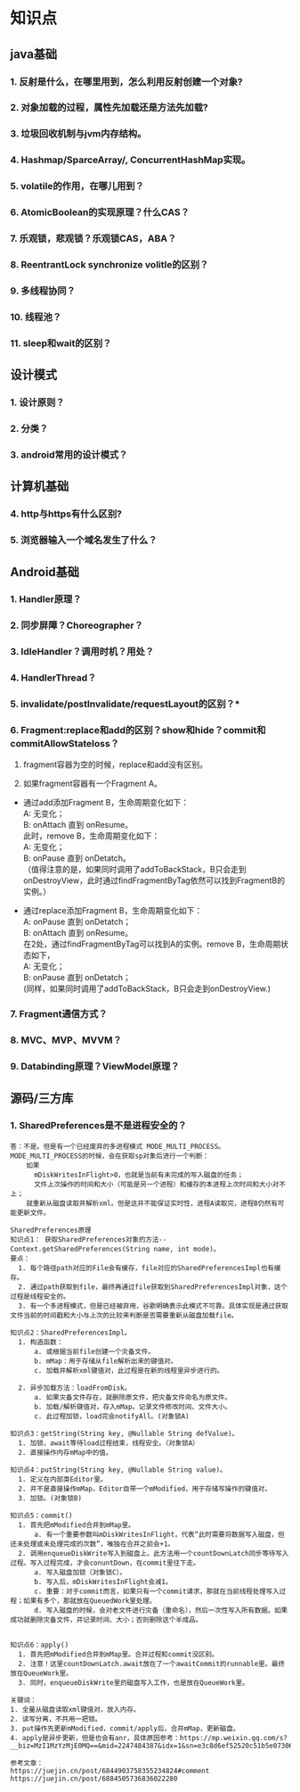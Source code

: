 # 知识点
## java基础
### 1. 反射是什么，在哪里用到，怎么利用反射创建一个对象?
### 2. 对象加载的过程，属性先加载还是方法先加载?
### 3. 垃圾回收机制与jvm内存结构。
### 4. Hashmap/SparceArray/, ConcurrentHashMap实现。
### 5. volatile的作用，在哪儿用到？
### 6. AtomicBoolean的实现原理？什么CAS？
### 7. 乐观锁，悲观锁？乐观锁CAS，ABA？
### 8. ReentrantLock synchronize volitle的区别？
### 9. 多线程协同？
### 10. 线程池？
### 11. sleep和wait的区别？

## 设计模式
### 1. 设计原则？
### 2. 分类？
### 3. android常用的设计模式？

## 计算机基础
### 4. http与https有什么区别?
### 5. 浏览器输入一个域名发生了什么？

## Android基础
### 1. Handler原理？
### 2. 同步屏障？Choreographer？
### 3. IdleHandler？调用时机？用处？
### 4. HandlerThread？
### 5. invalidate/postInvalidate/requestLayout的区别？*
### 6. Fragment:replace和add的区别？show和hide？commit和commitAllowStateloss？
1. fragment容器为空的时候，replace和add没有区别。
        
2. 如果fragment容器有一个Fragment A。  
- 通过add添加Fragment B，生命周期变化如下：  
A: 无变化；  
B: onAttach 直到 onResume。  
此时，remove B，生命周期变化如下：  
A: 无变化；  
B: onPause 直到 onDetatch。  
（值得注意的是，如果同时调用了addToBackStack，B只会走到onDestroyView，此时通过findFragmentByTag依然可以找到FragmentB的实例。）   

- 通过replace添加Fragment B，生命周期变化如下：  
A: onPause 直到 onDetatch；  
B: onAttach 直到 onResume。  
在2处，通过findFragmentByTag可以找到A的实例。remove B，生命周期状态如下，  
A: 无变化；  
B: onPause 直到 onDetatch；  
(同样，如果同时调用了addToBackStack，B只会走到onDestroyView.)  
        
       
### 7. Fragment通信方式？
### 8. MVC、MVP、MVVM？
### 9. Databinding原理？ViewModel原理？

## 源码/三方库
### 1. SharedPreferences是不是进程安全的？
    答：不是。但是有一个已经废弃的多进程模式 MODE_MULTI_PROCESS。 MODE_MULTI_PROCESS的时候，会在获取sp对象后进行一个判断：
        如果 
          mDiskWritesInFlight>0，也就是当前有未完成的写入磁盘的任务；
          文件上次操作的时间和大小（可能是另一个进程）和缓存的本进程上次时间和大小对不上；
        就重新从磁盘读取并解析xml。但是这并不能保证实时性，进程A读取完，进程B仍然有可能更新文件。
    
    SharedPreferences原理
    知识点1： 获取SharedPreferences对象的方法--Context.getSharedPreferences(String name, int mode)。
    要点：
      1. 每个路径path对应的File会有缓存，file对应的SharedPreferencesImpl也有缓存。
      2. 通过path获取到file，最终再通过file获取到SharedPreferencesImpl对象，这个过程是线程安全的。
      3. 有一个多进程模式，但是已经被弃用，谷歌明确表示此模式不可靠。具体实现是通过获取文件当前的时间戳和大小与上次的比较来判断是否需要重新从磁盘加载file。

    知识点2：SharedPreferencesImpl。
      1. 构造函数：
          a. 或根据当前file创建一个灾备文件。
          b. mMap：用于存储从file解析出来的键值对。
          c. 加载并解析xml键值对，此过程是在新的线程里异步进行的。

      2. 异步加载方法：loadFromDisk。
          a. 如果灾备文件存在，就删除原文件，把灾备文件命名为原文件。
          b. 加载/解析键值对，存入mMap。记录文件修改时间、文件大小。
          c. 此过程加锁，load完会notifyAll。(对象锁A)

    知识点3：getString(String key, @Nullable String defValue)。
      1. 加锁，await等待load过程结束，线程安全。（对象锁A）
      2. 直接操作内存mMap中的值。

    知识点4：putString(String key, @Nullable String value)。
      1. 定义在内部类Editor里。
      2. 并不是直接操作mMap，Editor自带一个mModified，用于存储写操作的键值对。
      3. 加锁。(对象锁B)

    知识点5：commit()
      1. 首先把mModified合并到mMap里。
          a. 有一个重要参数叫mDiskWritesInFlight，代表“此时需要将数据写入磁盘，但还未处理或未处理完成的次数”，唯独在合并之前会+1。
      2. 调用enqueueDiskWrite写入到磁盘上。此方法用一个countDownLatch同步等待写入过程。写入过程完成，才会conuntDown，在commit里往下走。
          a. 写入磁盘加锁（对象锁C）。
          b. 写入后，mDiskWritesInFlight会减1。
          c. 重要：对于commit而言，如果只有一个commit请求，那就在当前线程处理写入过程；如果有多个，那就放在QueuedWork里处理。
          d. 写入磁盘的时候，会对老文件进行灾备（重命名），然后一次性写入所有数据。如果成功就删除灾备文件，并记录时间、大小；否则删除这个半成品。


    知识点6：apply()
      1. 首先把mModified合并到mMap里。合并过程和commit没区别。
      2. 注意！这里countDownLatch.await放在了一个awaitCommit的runnable里。最终放在QueueWork里。
      3. 同时，enqueueDiskWrite里的磁盘写入工作，也是放在QueueWork里。
    
    关键词：
    1. 全量从磁盘读取xml键值对，放入内存。
    2. 读写分离，不共用一把锁。
    3. put操作先更新mModified，commit/apply后，合并mMap，更新磁盘。
    4. apply是异步更新，但是也会有anr，具体原因参考：https://mp.weixin.qq.com/s?__biz=MzI1MzYzMjE0MQ==&mid=2247484387&idx=1&sn=e3c8d6ef52520c51b5e07306d9750e70&scene=21#wechat_redirect

    参考文章：
    https://juejin.cn/post/6844903758355234824#comment
    https://juejin.cn/post/6884505736836022280

      
